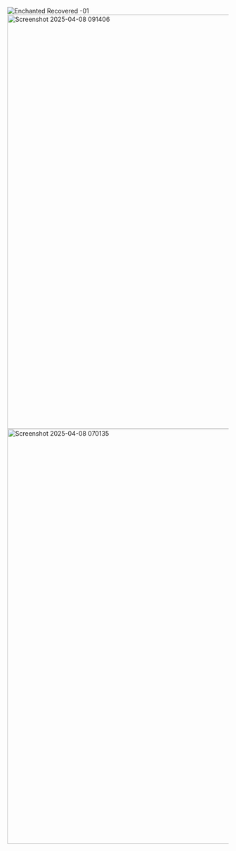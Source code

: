 ![Enchanted  Recovered -01](https://github.com/user-attachments/assets/2d23faee-815f-4443-a92d-8e70a9842f0a)
<img width="940" alt="Screenshot 2025-04-08 091406" src="https://github.com/user-attachments/assets/479dbba6-f91c-4a3b-bd86-3d4e0f31569f" />
<img width="942" alt="Screenshot 2025-04-08 070135" src="https://github.com/user-attachments/assets/85654b68-4a2b-4673-802b-06c40a100e2e" />











